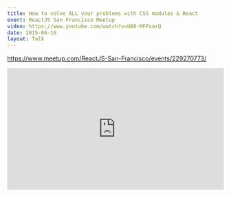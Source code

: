 ```yaml
---
title: How to solve ALL your problems with CSS modules & React
event: ReactJS San Francisco Meetup
video: https://www.youtube.com/watch?v=U86-MFPsarQ
date: 2015-06-16
layout: Talk
---
```


https://www.meetup.com/ReactJS-San-Francisco/events/229270773/

<div style="position:relative;height:0;padding-bottom:56.25%"><iframe src="https://www.youtube.com/embed/U86-MFPsarQ?ecver=2" width="640" height="360" frameborder="0" style="position:absolute;width:100%;height:100%;left:0" allowfullscreen></iframe></div>
